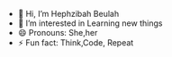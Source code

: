 - 👋 Hi, I’m Hephzibah Beulah 
- 👀 I’m interested in Learning new things 
- 😄 Pronouns: She,her
- ⚡ Fun fact: Think,Code, Repeat 

<!---
hephzibah15/hephzibah15 is a ✨ special ✨ repository because its `README.md` (this file) appears on your GitHub profile.
You can click the Preview link to take a look at your changes.
--->

